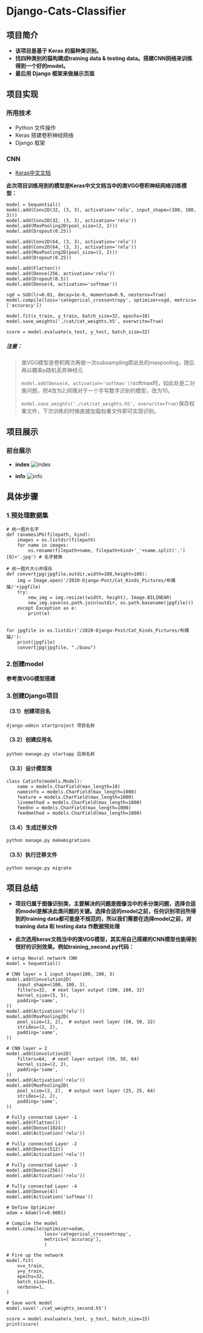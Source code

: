 # Django-Cats-Classifier
## 项目简介
- **该项目是基于 Keras 的猫种类识别。**
- **找四种类别的猫构建成training data & testing data。搭建CNN网络来训练得到一个好的model。**
- **最后用 Django 框架来做展示页面**

## 项目实现
### 所用技术
- Python 文件操作
- Keras  搭建卷积神经网络
- Django 框架



### CNN
- [Keras中文文档](https://keras.io/zh/getting-started/sequential-model-guide/)


**此次项目训练用到的模型是Keras中文文档当中的类VGG卷积神经网络训练模型：**

```
model = Sequential()
model.add(Conv2D(32, (3, 3), activation='relu', input_shape=(100, 100, 3)))
model.add(Conv2D(32, (3, 3), activation='relu'))
model.add(MaxPooling2D(pool_size=(2, 2)))
model.add(Dropout(0.25))

model.add(Conv2D(64, (3, 3), activation='relu'))
model.add(Conv2D(64, (3, 3), activation='relu'))
model.add(MaxPooling2D(pool_size=(2, 2)))
model.add(Dropout(0.25))

model.add(Flatten())
model.add(Dense(256, activation='relu'))
model.add(Dropout(0.5))
model.add(Dense(4, activation='softmax'))

sgd = SGD(lr=0.01, decay=1e-6, momentum=0.9, nesterov=True)
model.compile(loss='categorical_crossentropy', optimizer=sgd, metrics=['accuracy'])

model.fit(x_train, y_train, batch_size=32, epochs=10)
model.save_weights('./cat/cat_weights.h5', overwrite=True)

score = model.evaluate(x_test, y_test, batch_size=32)
```

##### 注意：
>类VGG模型是卷积两次再做一次subsampling即此处的maxpooling，随后再以概率p随机丢弃神经元
>
>`model.add(Dense(4, activation='softmax'))`softmax时，如此处是二分类问题，把4改为2;同理对于一个手写数字识别的模型，改为10。
>
>`model.save_weights('./cat/cat_weights.h5', overwrite=True)`保存权重文件，下次训练的时候直接加载权重文件即可实现识别。


## 项目展示

### 前台展示
- **index**
![index](https://github.com/lesenelir/Django-Cats-Classifier/blob/master/README_Images/1.png?raw=true)

- **info**
![info](https://raw.githubusercontent.com/lesenelir/Django-Cats-Classifier/master/README_Images/2.png)


## 具体步骤
### 1.预处理数据集
```
# 统一图片名字
def ranamesJPG(filepath, kind):
    images = os.listdir(filepath)  
    for name in images:
        os.rename(filepath+name, filepath+kind+'_'+name.split('.')[0]+'.jpg') # 名字替换
```
```
# 统一图片大小并保存
def convertjpg(jpgfile,outdir,width=100,height=100):
    img = Image.open('/2020-Django-Post/Cat_Kinds_Pictures/布偶猫/'+jpgfile)
    try:
        new_img = img.resize((width, height), Image.BILINEAR)
        new_img.save(os.path.join(outdir, os.path.basename(jpgfile)))
    except Exception as e:
        print(e)


for jpgfile in os.listdir('/2020-Django-Post/Cat_Kinds_Pictures/布偶猫/'):
    print(jpgfile)
    convertjpg(jpgfile, "./buou")
```

### 2.创建model
**参考类VGG模型搭建**


### 3.创建Django项目
#### （3.1）创建项目名
`django-admin startproject 项目名称`
#### （3.2）创建应用名
`python manage.py startapp 应用名称`
#### （3.3）设计模型类
```
class Catinfo(models.Model):
    name = models.CharField(max_length=10)  
    nameinfo = models.CharField(max_length=1000)  
    feature = models.CharField(max_length=1000)  
    livemethod = models.CharField(max_length=1000)  
    feednn = models.CharField(max_length=1000) 
    feedmethod = models.CharField(max_length=1000) 
```
#### （3.4）生成迁移文件
`python manage.py makemigrations`
#### （3.5）执行迁移文件
`python manage.py migrate`



## 项目总结
- **项目归属于图像识别类，主要解决的问题是图像当中的多分类问题，选择合适的model是解决此类问题的关键。选择合适的model之前，任何识别项目所得到的training data都可能是不规范的，所以我们需要在选择model之前，对training data 和 testing data 作数据预处理**

- **此次选用keras文档当中的类VGG模型，其实用自己搭建的CNN模型也能得到很好的识别效果。例如training_second.py代码：**

```
# setup Neural network CNN
model = Sequential()

# CNN layer = 1 input shape(100, 100, 3)
model.add(Convolution2D(
    input_shape=(100, 100, 3),
    filters=32,  # next layer output (100, 100, 32)
    kernel_size=(5, 5),
    padding='same',
))
model.add(Activation('relu'))
model.add(MaxPooling2D(
    pool_size=(2, 2),  # output next layer (50, 50, 32)
    strides=(2, 2),
    padding='same',
))

# CNN layer = 2
model.add(Convolution2D(
    filters=64,  # next layer output (50, 50, 64)
    kernel_size=(2, 2),
    padding='same',
))
model.add(Activation('relu'))
model.add(MaxPooling2D(
    pool_size=(2, 2),  # output next layer (25, 25, 64)
    strides=(2, 2),
    padding='same',
))

# Fully connected Layer -1
model.add(Flatten())
model.add(Dense(1024))
model.add(Activation('relu'))

# Fully connected Layer -2
model.add(Dense(512))
model.add(Activation('relu'))

# Fully connected Layer -3
model.add(Dense(256))
model.add(Activation('relu'))

# Fully connected Layer -4
model.add(Dense(4))
model.add(Activation('softmax'))

# Define Optimizer
adam = Adam(lr=0.0001)

# Compile the model
model.compile(optimizer=adam,
              loss='categorical_crossentropy',
              metrics=['accuracy'],
              )

# Fire up the network
model.fit(
    x=x_train,
    y=y_train,
    epochs=32,
    batch_size=15,  
    verbose=1,  
)

# Save work model
model.save('./cat_weights_second.h5')

score = model.evaluate(x_test, y_test, batch_size=15)
print(score)
```






